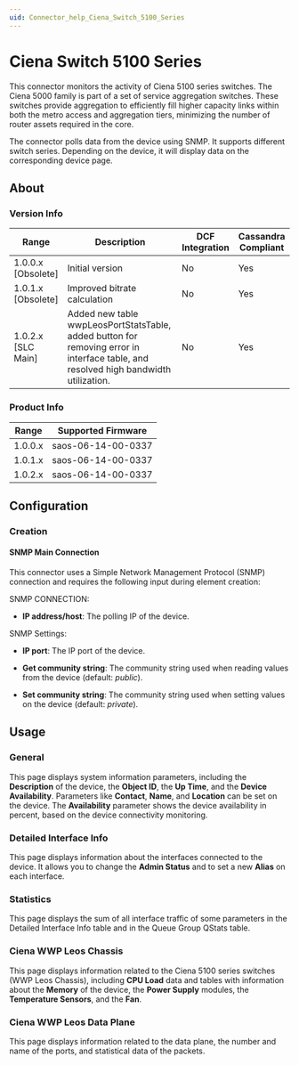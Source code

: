 ```yaml
---
uid: Connector_help_Ciena_Switch_5100_Series
---
```


# Ciena Switch 5100 Series

This connector monitors the activity of Ciena 5100 series switches. The Ciena 5000 family is part of a set of service aggregation switches. These switches provide aggregation to efficiently fill higher capacity links within both the metro access and aggregation tiers, minimizing the number of router assets required in the core.

The connector polls data from the device using SNMP. It supports different switch series. Depending on the device, it will display data on the corresponding device page.

## About

### Version Info

| Range | Description | DCF Integration | Cassandra Compliant |
|--|--|--|--|
| 1.0.0.x [Obsolete] | Initial version | No | Yes |
| 1.0.1.x [Obsolete] | Improved bitrate calculation | No | Yes |
| 1.0.2.x [SLC Main] | Added new table wwpLeosPortStatsTable, added button for removing error in interface table, and resolved high bandwidth utilization. | No | Yes |

### Product Info

| Range | Supported Firmware |
|--|--|
| 1.0.0.x | saos-06-14-00-0337 |
| 1.0.1.x | saos-06-14-00-0337 |
| 1.0.2.x | saos-06-14-00-0337 |

## Configuration

### Creation

#### SNMP Main Connection

This connector uses a Simple Network Management Protocol (SNMP) connection and requires the following input during element creation:

SNMP CONNECTION:

- **IP address/host**: The polling IP of the device.

SNMP Settings:

- **IP port**: The IP port of the device.

- **Get community string**: The community string used when reading values from the device (default: *public*).

- **Set community string**: The community string used when setting values on the device (default: *private*).

## Usage

### General

This page displays system information parameters, including the **Description** of the device, the **Object ID**, the **Up Time**, and the **Device Availability**. Parameters like **Contact**, **Name**, and **Location** can be set on the device. The **Availability** parameter shows the device availability in percent, based on the device connectivity monitoring.

### Detailed Interface Info

This page displays information about the interfaces connected to the device. It allows you to change the **Admin Status** and to set a new **Alias** on each interface.

### Statistics

This page displays the sum of all interface traffic of some parameters in the Detailed Interface Info table and in the Queue Group QStats table.

### Ciena WWP Leos Chassis

This page displays information related to the Ciena 5100 series switches (WWP Leos Chassis), including **CPU Load** data and tables with information about the **Memory** of the device, the **Power Supply** modules, the **Temperature Sensors**, and the **Fan**.

### Ciena WWP Leos Data Plane

This page displays information related to the data plane, the number and name of the ports, and statistical data of the packets.
